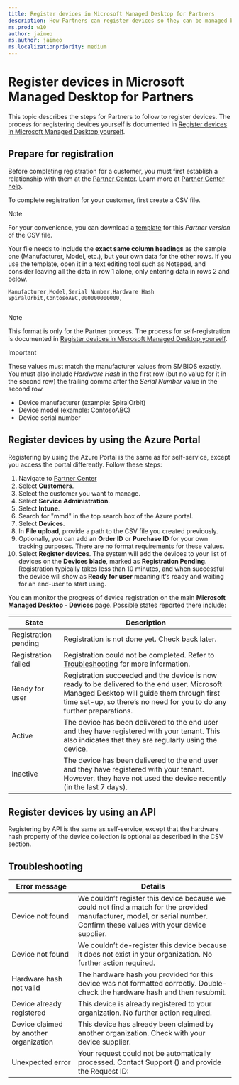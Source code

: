 ```yaml
---
title: Register devices in Microsoft Managed Desktop for Partners
description: How Partners can register devices so they can be managed by Microsoft Managed Desktop
ms.prod: w10
author: jaimeo
ms.author: jaimeo
ms.localizationpriority: medium
---
```


# Register devices in Microsoft Managed Desktop for Partners


This topic describes the steps for Partners to follow to register devices. The process for registering devices yourself is documented in [Register devices in Microsoft Managed Desktop yourself](register-devices-self.md).


## Prepare for registration 
Before completing registration for a customer, you must first establish a relationship with them at the [Partner Center](https://partner.microsoft.com/dashboard). Learn more at [Partner Center help](https://docs.microsoft.com/en-us/partner-center/request-a-relationship-with-a-customer).

To complete registration for your customer, first create a CSV file.

>[!NOTE]
>For your convenience, you can download a [template](https://github.com/MicrosoftDocs/microsoft-365-docs-pr/raw/live/Microsoft-365-docs/managed-desktop/get-started/downloads/downloads/device-registration-sample-partner.xlsx) for this *Partner version* of the CSV file.

Your file needs to include the **exact same column headings** as the sample one (Manufacturer, Model, etc.), but your own data for the other rows. If you use the template, open it in a text editing tool such as Notepad, and consider leaving all the data in row 1 alone, only entering data in rows 2 and below. 
    
  ```
 Manufacturer,Model,Serial Number,Hardware Hash
  SpiralOrbit,ContosoABC,000000000000,
  
  
  ```


>[!NOTE]
>This format is only for the Partner process. The process for self-registration is documented in [Register devices in Microsoft Managed Desktop yourself](register-devices-self.md).

>[!IMPORTANT]
>These values must match the manufacturer values from SMBIOS exactly. You must also include *Hardware Hash* in the first row (but no value for it in the second row) the trailing comma after the *Serial Number* value in the second row.

- Device manufacturer (example: SpiralOrbit) 
- Device model (example: ContosoABC)
- Device serial number

## Register devices by using the Azure Portal

Registering by using the Azure Portal is the same as for self-service, except you access the portal differently. Follow these steps:

1. Navigate to [Partner Center](https://partner.microsoft.com/dashboard)
2. Select **Customers**.
3. Select the customer you want to manage.
4. Select **Service Administration**.
5. Select **Intune**.
6. Search for "mmd" in the top search box of the Azure portal.
7. Select **Devices**.
8. In **File upload**, provide a path to the CSV file you created previously.
9. Optionally, you can add an **Order ID** or **Purchase ID** for your own tracking purposes. There are no format requirements for these values.
10. Select **Register devices**. The system will add the devices to your list of devices on the **Devices blade**, marked as **Registration Pending**. Registration typically takes less than 10 minutes, and when successful the device will show as **Ready for user** meaning it's ready and waiting for an end-user to start using.


You can monitor the progress of device registration on the main **Microsoft Managed Desktop - Devices** page. Possible states reported there include:

| State | Description |
|---------------|-------------|
| Registration pending | Registration is not done yet. Check back later. |
| Registration failed | Registration could not be completed. Refer to [Troubleshooting](register-devices-self.md#troubleshooting) for more information. |
| Ready for user | Registration succeeded and the device is now ready to be delivered to the end user. Microsoft Managed Desktop will guide them through first time set-up, so there’s no need for you to do any further preparations. |
| Active | The device has been delivered to the end user and they have registered with your tenant. This also indicates that they are regularly using the device. |
| Inactive | The device has been delivered to the end user and they have registered with your tenant. However, they have not used the device recently (in the last 7 days).  |

## Register devices by using an API

Registering by API is the same as self-service, except that the hardware hash property of the device collection is optional as described in the CSV section. 

## Troubleshooting

| Error message | Details |
|---------------|-------------|
| Device not found | We couldn’t register this device because we could not find a match for the provided manufacturer, model, or serial number. Confirm these values with your device supplier. |
| Device not found | We couldn’t de-register this device because it does not exist in your organization. No further action required. |
| Hardware hash not valid | The hardware hash you provided for this device was not formatted correctly. Double-check the hardware hash and then resubmit. |
| Device already registered | This device is already registered to your organization. No further action required. |
| Device claimed by another organization | This device has already been claimed by another organization. Check with your device supplier. |
| Unexpected error | Your request could not be automatically processed. Contact Support (<support link>) and provide the Request ID: <requestId> |